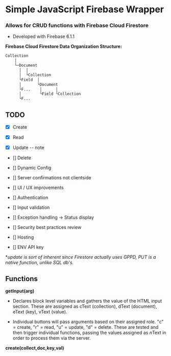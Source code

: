 # Simple JavaScript Firebase Wrapper

### Allows for CRUD functions with Firebase Cloud Firestore


* Developed with Firebase 6.1.1

__Firebase Cloud Firestore Data Organization Structure:__

```HTML
Collection
    │
    └─Document
      │  │
      │  └Collection
      └Field  │ 
      │       └Document      
      └F...    │      │
      │        └Field └Collection   
      └F...       
```

## TODO

- [x] Create

- [x] Read

- [x] Update -- note

- [] Delete

- [] Dynamic Config

- [] Server confirmations not clientside

- [] UI / UX improvements

- [] Authentication

- [] Input validation

- [] Exception handling -> Status display

- [] Security best practices review

- [] Hosting

- [] ENV API key

**update is sort of inherent since Firestore actually uses GPPD, PUT is a native function, unlike SQL db's.*


## Functions

**getInput(arg)**

- Declares block level variables and gathers the value of the HTML input section. These are assigned as cText (collection), dText (document), eText (key), vText  (value).


- Individual buttons will pass arguments based on their assigned role. "c" = create, "r" = read, "u" = update, "d" = delete. These are tested and then trigger individual functions, passing the values assigned as *n*Text in order to process them via the server.

**create(collect,doc,key,val)**